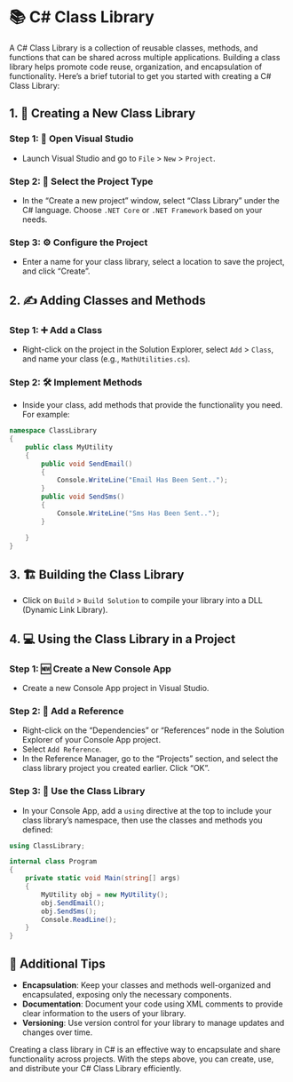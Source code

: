 

# 📚 C# Class Library 

A C# Class Library is a collection of reusable classes, methods, and functions that can be shared across multiple applications. Building a class library helps promote code reuse, organization, and encapsulation of functionality. Here’s a brief tutorial to get you started with creating a C# Class Library:

## 1. 🎉 Creating a New Class Library

### Step 1: 🚀 Open Visual Studio
- Launch Visual Studio and go to `File` > `New` > `Project`.

### Step 2: 📝 Select the Project Type
- In the “Create a new project” window, select “Class Library” under the C# language. Choose `.NET Core` or `.NET Framework` based on your needs.

### Step 3: ⚙️ Configure the Project
- Enter a name for your class library, select a location to save the project, and click “Create”.

## 2. ✍️ Adding Classes and Methods

### Step 1: ➕ Add a Class
- Right-click on the project in the Solution Explorer, select `Add` > `Class`, and name your class (e.g., `MathUtilities.cs`).

### Step 2: 🛠️ Implement Methods
- Inside your class, add methods that provide the functionality you need. For example:

```csharp
namespace ClassLibrary
{
    public class MyUtility
    {
        public void SendEmail()
        {
            Console.WriteLine("Email Has Been Sent..");
        }
        public void SendSms()
        {
            Console.WriteLine("Sms Has Been Sent..");
        }

    }
}

```

## 3. 🏗️ Building the Class Library

- Click on `Build` > `Build Solution` to compile your library into a DLL (Dynamic Link Library).

## 4. 💻 Using the Class Library in a Project

### Step 1: 🆕 Create a New Console App
- Create a new Console App project in Visual Studio.

### Step 2: 📎 Add a Reference
- Right-click on the “Dependencies” or “References” node in the Solution Explorer of your Console App project.
- Select `Add Reference`.
- In the Reference Manager, go to the “Projects” section, and select the class library project you created earlier. Click “OK”.

### Step 3: 🔧 Use the Class Library
- In your Console App, add a `using` directive at the top to include your class library’s namespace, then use the classes and methods you defined:

```csharp
using ClassLibrary;

internal class Program
{
    private static void Main(string[] args)
    {
        MyUtility obj = new MyUtility();
        obj.SendEmail();
        obj.SendSms();
        Console.ReadLine();
    }
}
```



## 🎯 Additional Tips

- **Encapsulation**: Keep your classes and methods well-organized and encapsulated, exposing only the necessary components.
- **Documentation**: Document your code using XML comments to provide clear information to the users of your library.
- **Versioning**: Use version control for your library to manage updates and changes over time.

Creating a class library in C# is an effective way to encapsulate and share functionality across projects. With the steps above, you can create, use, and distribute your C# Class Library efficiently.
